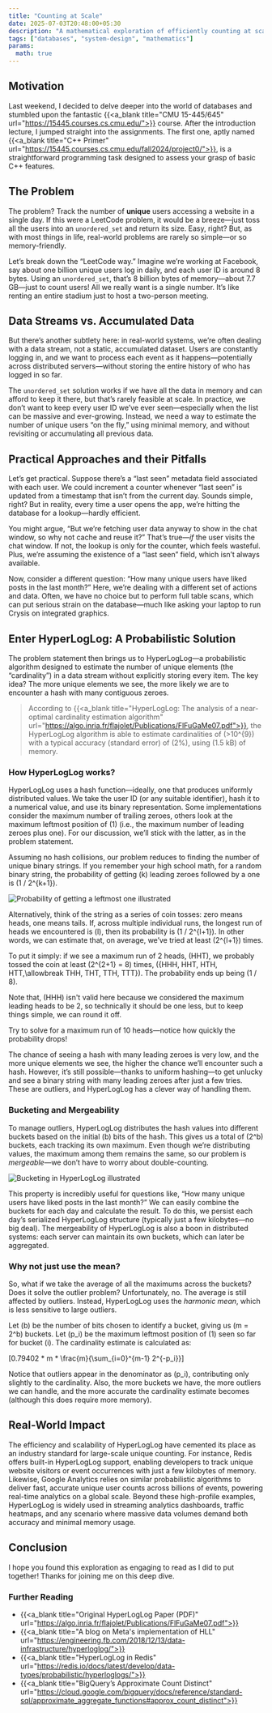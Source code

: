 ```yaml
---
title: "Counting at Scale"
date: 2025-07-03T20:48:00+05:30
description: "A mathematical exploration of efficiently counting at scale, where traditional methods fall short."
tags: ["databases", "system-design", "mathematics"]
params:
  math: true
---
```

## Motivation

Last weekend, I decided to delve deeper into the world of databases and stumbled upon the fantastic {{<a_blank title="CMU 15-445/645" url="https://15445.courses.cs.cmu.edu/">}} course. After the introduction lecture, I jumped straight into the assignments. The first one, aptly named {{<a_blank title="C++ Primer" url="https://15445.courses.cs.cmu.edu/fall2024/project0/">}}, is a straightforward programming task designed to assess your grasp of basic C++ features.

## The Problem

The problem? Track the number of **unique** users accessing a website in a single day. If this were a LeetCode problem, it would be a breeze—just toss all the users into an `unordered_set` and return its size. Easy, right? But, as with most things in life, real-world problems are rarely so simple—or so memory-friendly.

Let’s break down the “LeetCode way.” Imagine we’re working at Facebook, say about one billion unique users log in daily, and each user ID is around 8 bytes. Using an `unordered_set`, that’s 8 billion bytes of memory—about 7.7 GB—just to count users! All we really want is a single number. It’s like renting an entire stadium just to host a two-person meeting.

## Data Streams vs. Accumulated Data
But there’s another subtlety here: in real-world systems, we’re often dealing with a data stream, not a static, accumulated dataset. Users are constantly logging in, and we want to process each event as it happens—potentially across distributed servers—without storing the entire history of who has logged in so far.

The `unordered_set` solution works if we have all the data in memory and can afford to keep it there, but that’s rarely feasible at scale. In practice, we don’t want to keep every user ID we’ve ever seen—especially when the list can be massive and ever-growing. Instead, we need a way to estimate the number of unique users “on the fly,” using minimal memory, and without revisiting or accumulating all previous data.

## Practical Approaches and their Pitfalls

Let’s get practical. Suppose there’s a “last seen” metadata field associated with each user. We could increment a counter whenever “last seen” is updated from a timestamp that isn’t from the current day. Sounds simple, right? But in reality, every time a user opens the app, we’re hitting the database for a lookup—hardly efficient.

You might argue, “But we’re fetching user data anyway to show in the chat window, so why not cache and reuse it?” That’s true—*if* the user visits the chat window. If not, the lookup is only for the counter, which feels wasteful. Plus, we’re assuming the existence of a “last seen” field, which isn’t always available.

Now, consider a different question: “How many unique users have liked posts in the last month?” Here, we’re dealing with a different set of actions and data. Often, we have no choice but to perform full table scans, which can put serious strain on the database—much like asking your laptop to run Crysis on integrated graphics.

## Enter HyperLogLog: A Probabilistic Solution

The problem statement then brings us to HyperLogLog—a probabilistic algorithm designed to estimate the number of unique elements (the “cardinality”) in a data stream without explicitly storing every item. The key idea? The more unique elements we see, the more likely we are to encounter a hash with many contiguous zeroes.

> According to {{<a_blank title="HyperLogLog: The analysis of a near-optimal cardinality estimation algorithm" url="https://algo.inria.fr/flajolet/Publications/FlFuGaMe07.pdf">}}, the HyperLogLog algorithm is able to estimate cardinalities of \(>10^{9}\) with a typical accuracy (standard error) of \(2\%\), using \(1.5 kB\) of memory.

### How HyperLogLog works?

HyperLogLog uses a hash function—ideally, one that produces uniformly distributed values. We take the user ID (or any suitable identifier), hash it to a numerical value, and use its binary representation. Some implementations consider the maximum number of trailing zeroes, others look at the maximum leftmost position of \(1\) (i.e., the maximum number of leading zeroes plus one). For our discussion, we’ll stick with the latter, as in the problem statement.

Assuming no hash collisions, our problem reduces to finding the number of unique binary strings. If you remember your high school math, for a random binary string, the probability of getting \(k\) leading zeroes followed by a one is \(1 / 2^{k+1}\).

![Probability of getting a leftmost one illustrated](/images/hyperloglog/leftmostOneProbability.l.svg)

Alternatively, think of the string as a series of coin tosses: zero means heads, one means tails. If, across multiple individual runs, the longest run of heads we encountered is \(l\), then its probability is \(1 / 2^{l+1}\). In other words, we can estimate that, on average, we’ve tried at least \(2^{l+1}\) times.

To put it simply: if we see a maximum run of 2 heads, \(HHT\), we probably tossed the coin at least \(2^{2+1} = 8\) times, \(\{HHH, HHT, HTH, HTT,\allowbreak THH, THT, TTH, TTT\}\). The probability ends up being \(1 / 8\).

Note that, \(HHH\) isn't valid here because we considered the maximum leading heads to be 2, so technically it should be one less, but to keep things simple, we can round it off.

Try to solve for a maximum run of 10 heads—notice how quickly the probability drops!

The chance of seeing a hash with many leading zeroes is very low, and the more unique elements we see, the higher the chance we’ll encounter such a hash. However, it’s still possible—thanks to uniform hashing—to get unlucky and see a binary string with many leading zeroes after just a few tries. These are outliers, and HyperLogLog has a clever way of handling them.

### Bucketing and Mergeability

To manage outliers, HyperLogLog distributes the hash values into different buckets based on the initial \(b\) bits of the hash. This gives us a total of \(2^b\) buckets, each tracking its own maximum. Even though we’re distributing values, the maximum among them remains the same, so our problem is *mergeable*—we don’t have to worry about double-counting.

![Bucketing in HyperLogLog illustrated](/images/hyperloglog/hllBuckets.l.svg)

This property is incredibly useful for questions like, “How many unique users have liked posts in the last month?” We can easily combine the buckets for each day and calculate the result. To do this, we persist each day’s serialized HyperLogLog structure (typically just a few kilobytes—no big deal). The mergeability of HyperLogLog is also a boon in distributed systems: each server can maintain its own buckets, which can later be aggregated.

### Why not just use the mean?

So, what if we take the average of all the maximums across the buckets? Does it solve the outlier problem? Unfortunately, no. The average is still affected by outliers. Instead, HyperLogLog uses the *harmonic mean*, which is less sensitive to large outliers.

Let \(b\) be the number of bits chosen to identify a bucket, giving us \(m = 2^b\) buckets. Let \(p_i\) be the maximum leftmost position of \(1\) seen so far for bucket \(i\). The cardinality estimate is calculated as:

\[0.79402 * m * \frac{m}{\sum_{i=0}^{m-1} 2^{-p_i}}\]

Notice that outliers appear in the denominator as \(p_i\), contributing only slightly to the cardinality. Also, the more buckets we have, the more outliers we can handle, and the more accurate the cardinality estimate becomes (although this does require more memory).

## Real-World Impact

The efficiency and scalability of HyperLogLog have cemented its place as an industry standard for large-scale unique counting. For instance, Redis offers built-in HyperLogLog support, enabling developers to track unique website visitors or event occurrences with just a few kilobytes of memory. Likewise, Google Analytics relies on similar probabilistic algorithms to deliver fast, accurate unique user counts across billions of events, powering real-time analytics on a global scale. Beyond these high-profile examples, HyperLogLog is widely used in streaming analytics dashboards, traffic heatmaps, and any scenario where massive data volumes demand both accuracy and minimal memory usage.

## Conclusion

I hope you found this exploration as engaging to read as I did to put together! Thanks for joining me on this deep dive.

### Further Reading

- {{<a_blank title="Original HyperLogLog Paper (PDF)" url="https://algo.inria.fr/flajolet/Publications/FlFuGaMe07.pdf">}}
- {{<a_blank title="A blog on Meta's implementation of HLL" url="https://engineering.fb.com/2018/12/13/data-infrastructure/hyperloglog/">}}
- {{<a_blank title="HyperLogLog in Redis" url="https://redis.io/docs/latest/develop/data-types/probabilistic/hyperloglogs/">}}
- {{<a_blank title="BigQuery’s Approximate Count Distinct" url="https://cloud.google.com/bigquery/docs/reference/standard-sql/approximate_aggregate_functions#approx_count_distinct">}}
